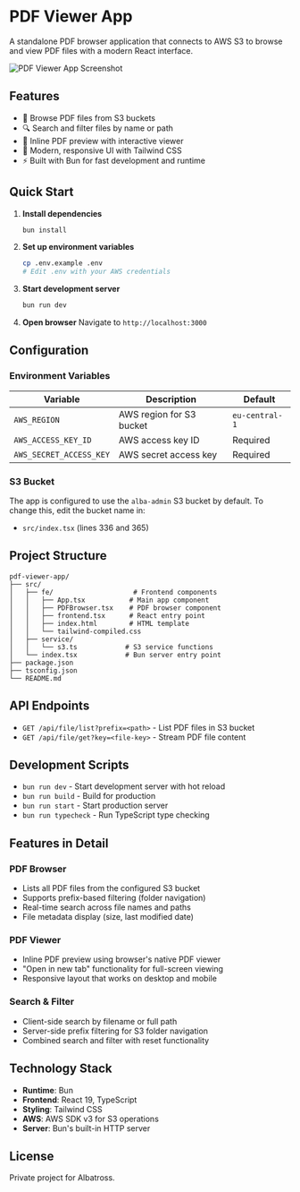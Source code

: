 # PDF Viewer App

A standalone PDF browser application that connects to AWS S3 to browse and view PDF files with a modern React interface.

![PDF Viewer App Screenshot](.github/assets/screenshot.png)

## Features

- 📁 Browse PDF files from S3 buckets
- 🔍 Search and filter files by name or path
- 📄 Inline PDF preview with interactive viewer
- 🎨 Modern, responsive UI with Tailwind CSS
- ⚡ Built with Bun for fast development and runtime

## Quick Start

1. **Install dependencies**
   ```bash
   bun install
   ```

2. **Set up environment variables**
   ```bash
   cp .env.example .env
   # Edit .env with your AWS credentials
   ```

3. **Start development server**
   ```bash
   bun run dev
   ```

4. **Open browser**
   Navigate to `http://localhost:3000`

## Configuration

### Environment Variables

| Variable | Description | Default |
|----------|-------------|---------|
| `AWS_REGION` | AWS region for S3 bucket | `eu-central-1` |
| `AWS_ACCESS_KEY_ID` | AWS access key ID | Required |
| `AWS_SECRET_ACCESS_KEY` | AWS secret access key | Required |

### S3 Bucket

The app is configured to use the `alba-admin` S3 bucket by default. To change this, edit the bucket name in:
- `src/index.tsx` (lines 336 and 365)

## Project Structure

```
pdf-viewer-app/
├── src/
│   ├── fe/                    # Frontend components
│   │   ├── App.tsx           # Main app component
│   │   ├── PDFBrowser.tsx    # PDF browser component
│   │   ├── frontend.tsx      # React entry point
│   │   ├── index.html        # HTML template
│   │   └── tailwind-compiled.css
│   ├── service/
│   │   └── s3.ts            # S3 service functions
│   └── index.tsx            # Bun server entry point
├── package.json
├── tsconfig.json
└── README.md
```

## API Endpoints

- `GET /api/file/list?prefix=<path>` - List PDF files in S3 bucket
- `GET /api/file/get?key=<file-key>` - Stream PDF file content

## Development Scripts

- `bun run dev` - Start development server with hot reload
- `bun run build` - Build for production
- `bun run start` - Start production server
- `bun run typecheck` - Run TypeScript type checking

## Features in Detail

### PDF Browser
- Lists all PDF files from the configured S3 bucket
- Supports prefix-based filtering (folder navigation)
- Real-time search across file names and paths
- File metadata display (size, last modified date)

### PDF Viewer
- Inline PDF preview using browser's native PDF viewer
- "Open in new tab" functionality for full-screen viewing
- Responsive layout that works on desktop and mobile

### Search & Filter
- Client-side search by filename or full path
- Server-side prefix filtering for S3 folder navigation
- Combined search and filter with reset functionality

## Technology Stack

- **Runtime**: Bun
- **Frontend**: React 19, TypeScript
- **Styling**: Tailwind CSS
- **AWS**: AWS SDK v3 for S3 operations
- **Server**: Bun's built-in HTTP server

## License

Private project for Albatross.